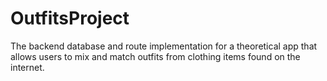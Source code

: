 # OutfitsProject
The backend database and route implementation for a theoretical app that allows users to mix and match outfits from clothing items found on the internet.
